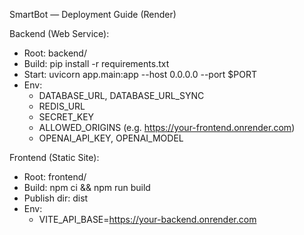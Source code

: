 SmartBot — Deployment Guide (Render)

Backend (Web Service):
- Root: backend/
- Build: pip install -r requirements.txt
- Start: uvicorn app.main:app --host 0.0.0.0 --port $PORT
- Env:
  - DATABASE_URL, DATABASE_URL_SYNC
  - REDIS_URL
  - SECRET_KEY
  - ALLOWED_ORIGINS (e.g. https://your-frontend.onrender.com)
  - OPENAI_API_KEY, OPENAI_MODEL

Frontend (Static Site):
- Root: frontend/
- Build: npm ci && npm run build
- Publish dir: dist
- Env:
  - VITE_API_BASE=https://your-backend.onrender.com


